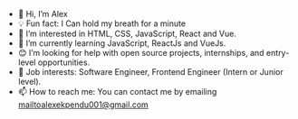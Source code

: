 - 👋 Hi, I’m Alex
- 💡 Fun fact: I Can hold my breath for a minute
- 👀 I’m interested in HTML, CSS, JavaScript, React and Vue.
- 🌱 I’m currently learning JavaScript, ReactJs and VueJs.
- 😊 I’m looking for help with open source projects, internships, and entry-level opportunities.
- 💼 Job interests: Software Engineer, Frontend Engineer (Intern or Junior level).
- 📫 How to reach me: You can contact me by emailing mailtoalexekpendu001@gmail.com

<!---
theguylex/theguylex is a ✨ special ✨ repository because its `README.md` (this file) appears on your GitHub profile.
You can click the Preview link to take a look at your changes.
--->
